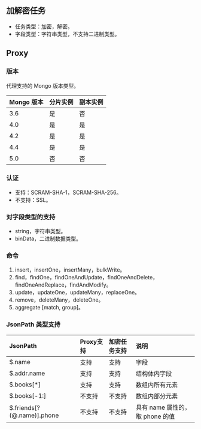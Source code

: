 ## 加解密任务

- 任务类型：加密，解密。
- 字段类型：字符串类型，不支持二进制类型。

## Proxy

### 版本

代理支持的 Mongo 版本类型。

| Mongo 版本 | 分片实例 | 副本实例 |
|---------|------|------|
| 3.6 | 是    | 否    |
| 4.0 | 是    | 是    |
|4.2 | 是    | 是    |
|4.4 | 是    | 是    |
|5.0 | 否    | 否    |

### 认证

- 支持：SCRAM-SHA-1，SCRAM-SHA-256。
- 不支持：SSL。

### 对字段类型的支持

- string，字符串类型。
- binData，二进制数据类型。

### 命令

1. insert，insertOne，insertMany，bulkWrite。
2. find，findOne，findOneAndUpdate，findOneAndDelete，findOneAndReplace，findAndModify。
3. update，updateOne，updateMany，replaceOne。
4. remove，deleteMany，deleteOne。
5. aggregate [match, group]。

### JsonPath 类型支持

| JsonPath                     | Proxy支持   | 加密任务支持   | 说明                 |
|:-----------------------------|:----------|:----------|:--------------------|
| $.name                       | 支持        | 支持        | 字段                  |
| $.addr.name                  | 支持        | 支持        | 结构体内字段              |
| $.books[*]                   | 支持        | 支持        | 数组内所有元素             |
| $.books[-1:]                 | 不支持       | 不支持       | 数组内部分元素             |
| $.friends[?(@.name)].phone   | 不支持       | 不支持       | 具有 name 属性的，取 phone 的值  |
